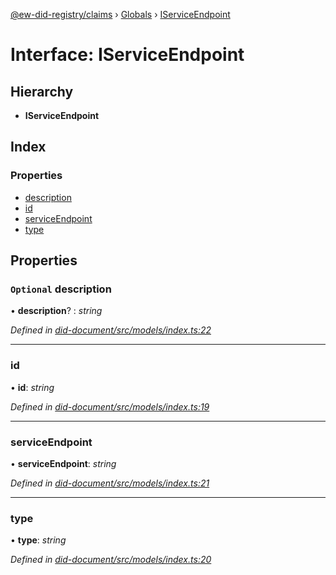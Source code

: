 [@ew-did-registry/claims](../README.md) › [Globals](../globals.md) › [IServiceEndpoint](iserviceendpoint.md)

# Interface: IServiceEndpoint

## Hierarchy

* **IServiceEndpoint**

## Index

### Properties

* [description](iserviceendpoint.md#optional-description)
* [id](iserviceendpoint.md#id)
* [serviceEndpoint](iserviceendpoint.md#serviceendpoint)
* [type](iserviceendpoint.md#type)

## Properties

### `Optional` description

• **description**? : *string*

*Defined in [did-document/src/models/index.ts:22](https://github.com/energywebfoundation/ew-did-registry/blob/5fca7cf/packages/did-document/src/models/index.ts#L22)*

___

###  id

• **id**: *string*

*Defined in [did-document/src/models/index.ts:19](https://github.com/energywebfoundation/ew-did-registry/blob/5fca7cf/packages/did-document/src/models/index.ts#L19)*

___

###  serviceEndpoint

• **serviceEndpoint**: *string*

*Defined in [did-document/src/models/index.ts:21](https://github.com/energywebfoundation/ew-did-registry/blob/5fca7cf/packages/did-document/src/models/index.ts#L21)*

___

###  type

• **type**: *string*

*Defined in [did-document/src/models/index.ts:20](https://github.com/energywebfoundation/ew-did-registry/blob/5fca7cf/packages/did-document/src/models/index.ts#L20)*
